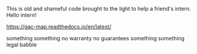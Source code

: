 This is old and shameful code brought to the light to help a friend's intern. Hello intern! 

https://gac-map.readthedocs.io/en/latest/

something something no warranty no guarantees something something legal babble

